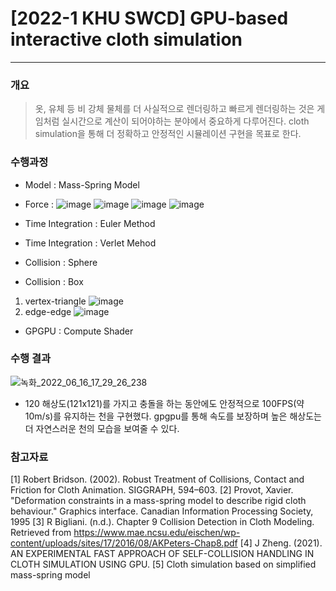 # [2022-1 KHU SWCD] GPU-based interactive cloth simulation  
------------------------
### 개요
> 옷, 유체 등 비 강체 물체를 더 사실적으로 렌더링하고 빠르게 렌더링하는 것은 게임처럼 실시간으로 계산이 되어야하는 분야에서 중요하게 다루어진다. cloth simulation을 통해 더 정확하고 안정적인 시뮬레이션 구현을 목표로 한다.  

### 수행과정
- Model : Mass-Spring Model
- Force : 
![image](https://user-images.githubusercontent.com/49023736/174027493-000507a6-d31b-4a8f-8bcc-baa75a57eb7a.png)
![image](https://user-images.githubusercontent.com/49023736/174027528-622f5a54-7639-490e-b04b-71e5e7aad79c.png)
![image](https://user-images.githubusercontent.com/49023736/174027566-8ed46264-6fb7-4136-b5dd-8e33535d414e.png)
![image](https://user-images.githubusercontent.com/49023736/174027599-7c596f51-002a-4b6a-8ae3-461b421da1ec.png)


- Time Integration : Euler Method
- Time Integration : Verlet Mehod
- Collision : Sphere
- Collision : Box
1. vertex-triangle
![image](https://user-images.githubusercontent.com/49023736/174027692-3beb62d3-00a8-4191-a86e-a88bbd094d45.png)
2. edge-edge
![image](https://user-images.githubusercontent.com/49023736/174027771-692d86d6-95c5-46b7-8bc5-8567583a2afd.png)

- GPGPU : Compute Shader


### 수행 결과
![녹화_2022_06_16_17_29_26_238](https://user-images.githubusercontent.com/49023736/174027942-b30fbf91-03f6-4324-96a9-3d8f7b1a9a8f.gif)

- 120 해상도(121x121)를 가지고 충돌을 하는 동안에도 안정적으로 100FPS(약 10m/s)를 유지하는 천을 구현했다. gpgpu를 통해 속도를 보장하며 높은 해상도는 더 자연스러운 천의 모습을 보여줄 수 있다.



### 참고자료

[1] Robert Bridson. (2002). Robust Treatment of Collisions, Contact and Friction for Cloth Animation. SIGGRAPH, 594–603.
[2] Provot, Xavier. "Deformation constraints in a mass-spring model to describe rigid cloth behaviour." Graphics interface. Canadian Information Processing Society, 1995
[3] R Bigliani. (n.d.). Chapter 9 Collision Detection in Cloth Modeling. Retrieved from https://www.mae.ncsu.edu/eischen/wp-content/uploads/sites/17/2016/08/AKPeters-Chap8.pdf
[4] J Zheng. (2021). AN EXPERIMENTAL FAST APPROACH OF SELF-COLLISION  HANDLING IN CLOTH SIMULATION USING GPU.
[5] Cloth simulation based on simplified mass-spring model
